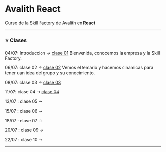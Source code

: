 # Avalith React

Curso de la Skill Factory de Avalith en **React**

---

### :star: Clases

04/07: Introduccion -> [clase 01](https://github.com/eugenia1984/Avalith-React/tree/main/clase01) Bienvenida, conocemos la empresa y la Skill Factory.

06/07: clase 02 -> [clase 02](https://github.com/eugenia1984/Avalith-React/tree/main/clase02) Vemos el temario y hacemos dinamicas para tener uan idea del grupo y su conocimiento.

08/07: clase 03 -> [clase 03](https://github.com/eugenia1984/Avalith-React/tree/main/clase03)

11/07: clase 04 -> [clase 04](https://github.com/eugenia1984/Avalith-React/tree/main/clase04)

13/07 : clase 05 ->

15/07 : clase 06 ->

18/07 : clase 07 ->

20/07 : clase 09 ->

22/07 : clase 10 ->


---
